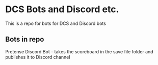 # DCS Bots and Discord etc.
This is a repo for bots for DCS and Discord bots

## Bots in repo

Pretense Discord Bot - takes the scoreboard in the save file folder and publishes it to Discord channel 


